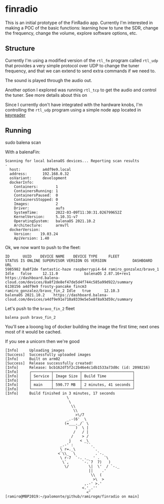 # finradio

This is an initial prototype of the FinRadio app. Currently I'm interested in making a POC of the basic functions: learning how to tune the SDR, change the frequency, change the volume, explore software options, etc.


## Structure

Currently I'm using a modified version of the `rtl_fm` program called `rtl_udp` that provides a very simple protocol over UDP to change the tuner frequency, and that we can extend to send extra commands if we need to.

The sound is played through the audio out.

Another option I explored was running `rtl_tcp` to get the audio and control the tuner. See more details about this on <TBD SHOW AND TELL ENTRY>

Since I currently don't have integrated with the hardware knobs, I'm controlling the `rtl_udp` program using a simple node app located in [keyreader](./keyreader)


## Running

sudo balena scan

With a balenaFin:

```shell
Scanning for local balenaOS devices... Reporting scan results
- 
  host:          a4df9e9.local
  address:       192.168.0.32
  osVariant:     development
  dockerInfo: 
    Containers:        1
    ContainersRunning: 1
    ContainersPaused:  0
    ContainersStopped: 0
    Images:            2
    Driver:            aufs
    SystemTime:        2022-03-09T11:30:31.026799652Z
    KernelVersion:     5.10.31-v7
    OperatingSystem:   balenaOS 2021.10.2
    Architecture:      armv7l
  dockerVersion: 
    Version:    19.03.24
    ApiVersion: 1.40
```

Ok, we now want to push to the fleet:

```
ID      UUID    DEVICE NAME    DEVICE TYPE     FLEET                       STATUS IS ONLINE SUPERVISOR VERSION OS VERSION            DASHBOARD URL
5985982 8a8f2de fantastic-haze raspberrypi4-64 ramiro_gonzalez/bravo_1     Idle   false     12.11.0            balenaOS 2.87.16+rev1 https://dashboard.balena-cloud.com/devices/8a8f2de8ef47de5d4f744c585a99d922/summary
6138156 a4df9e9 frosty-pancake fincm3          ramiro_gonzalez/bravo_fin_2 Idle   true      12.10.3            balenaOS 2021.10.2    https://dashboard.balena-cloud.com/devices/a4df9e91e710a9339e5e5e8f8a93d59c/summary
```

Let's push to the `bravo_fin_2` fleet

```shell
balena push bravo_fin_2
```

You'll see a looong log of docker building the image the first time; next ones most of it would be cached.

If you see a unicorn then we're good

```
[Info]     Uploading images
[Success]  Successfully uploaded images
[Info]     Built on arm02
[Success]  Release successfully created!
[Info]     Release: bcb162df5f2c2b46e4c1db1533a73d0c (id: 2098216)
[Info]     ┌─────────┬────────────┬───────────────────────┐
[Info]     │ Service │ Image Size │ Build Time            │
[Info]     ├─────────┼────────────┼───────────────────────┤
[Info]     │ main    │ 590.77 MB  │ 2 minutes, 41 seconds │
[Info]     └─────────┴────────────┴───────────────────────┘
[Info]     Build finished in 3 minutes, 17 seconds
                            \
                             \
                              \\
                               \\
                                >\/7
                            _.-(6'  \
                           (=___._/` \
                                )  \ |
                               /   / |
                              /    > /
                             j    < _\
                         _.-' :      ``.
                         \ r=._\        `.
                        <`\\_  \         .`-.
                         \ r-7  `-. ._  ' .  `\
                          \`,      `-.`7  7)   )
                           \/         \|  \'  / `-._
                                      ||    .'
                                       \\  (
                                        >\  >
                                    ,.-' >.'
                                   <.'_.''
                                     <'
[ramiro@MBP2019:~/palomonte/github/ramirogm/finradio on main]
```


